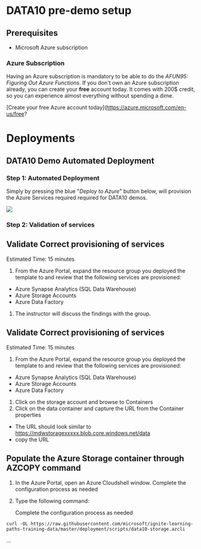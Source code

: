 # DATA10 pre-demo setup

## Prerequisites

- Microsoft Azure subscription

### Azure Subscription

Having an Azure subscription is mandatory to be able to do the *AFUN95: Figuring Out Azure Functions​*. If you don't own an Azure subscription already, you can create your **free** account today. It comes with 200$ credit, so you can experience almost everything without spending a dime.

[Create your free Azure account today](https://azure.microsoft.com/en-us/free?

# Deployments



## DATA10 Demo Automated Deployment


### Step 1: Automated Deployment

Simply by pressing the blue "*Deploy to Azure*" button below, will provision the Azure Services required required for DATA10 demos.

<a href="https://portal.azure.com/#create/Microsoft.Template/uri/https%3A%2F%2Fraw.githubusercontent.com%2Fmicrosoft%2Fignite-learning-paths-training-data%2Fmaster%2Fdeployment%2Fscripts%2FData10-deployment.json%0D%0A" target="_blank"><img src="https://azuredeploy.net/deploybutton.png"/></a>

### Step 2: Validation of services

## Validate Correct provisioning of services

Estimated Time: 15 minutes
 
1. From the Azure Portal, expand the resource group you deployed the template to and review that the following services are provisioned:

- Azure Synapse Analytics (SQL Data Warehouse)
- Azure Storage Accounts
- Azure Data Factory

1. The instructor will discuss the findings with the group.

## Validate Correct provisioning of services

Estimated Time: 15 minutes
 
1. From the Azure Portal, expand the resource group you deployed the template to and review that the following services are provisioned:

- Azure Synapse Analytics (SQL Data Warehouse)
- Azure Storage Accounts
- Azure Data Factory

1. Click on the storage account and browse to Containers
1. Click on the data container and capture the URL from the Container properties

- The URL should look similar to https://mdwstoragexxxxx.blob.core.windows.net/data
- copy the URL

## Populate the Azure Storage container through AZCOPY command

1. In the Azure Portal, open an Azure Cloudshell window.
   Complete the configuration process as needed

1. Type the following command:

   Complete the configuration process as needed

``` 
curl -OL https://raw.githubusercontent.com/microsoft/ignite-learning-paths-training-data/master/deployment/scripts/data10-storage.azcli

```
...
